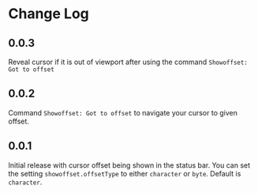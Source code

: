 # Change Log

## 0.0.3
Reveal cursor if it is out of viewport after using the command `Showoffset: Got to offset`

## 0.0.2
Command `Showoffset: Got to offset` to navigate your cursor to given offset.

## 0.0.1
Initial release with cursor offset being shown in the status bar.
You can set the setting `showoffset.offsetType` to either `character` or `byte`. Default is `character`.